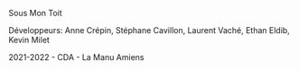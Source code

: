 Sous Mon Toit

Développeurs:
Anne Crépin, 
Stéphane Cavillon, 
Laurent Vaché, 
Ethan Eldib, 
Kevin Milet 

2021-2022 - CDA - La Manu Amiens
